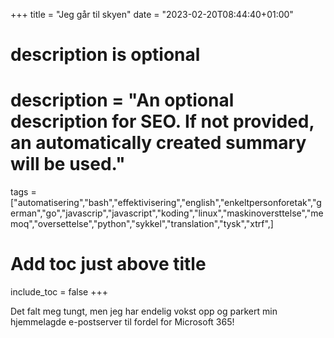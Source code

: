 +++
title = "Jeg går til skyen"
date = "2023-02-20T08:44:40+01:00"

#
# description is optional
#
# description = "An optional description for SEO. If not provided, an automatically created summary will be used."

tags = ["automatisering","bash","effektivisering","english","enkeltpersonforetak","german","go","javascrip","javascript","koding","linux","maskinoversttelse","memoq","oversettelse","python","sykkel","translation","tysk","xtrf",]

# Add toc just above title
include_toc = false
+++

Det falt meg tungt, men jeg har endelig vokst opp og parkert min hjemmelagde e-postserver til fordel for Microsoft 365!
